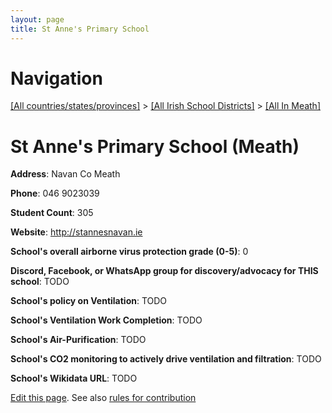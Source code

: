```yaml
---
layout: page
title: St Anne's Primary School
---
```

# Navigation

[[All countries/states/provinces]](../../..) > [[All Irish School Districts]](../..) > [[All In Meath]](..)

# St Anne's Primary School (Meath)

**Address**: Navan Co Meath

**Phone**: 046 9023039

**Student Count**: 305

**Website**: <http://stannesnavan.ie>

**School's overall airborne virus protection grade (0-5)**: 0

**Discord, Facebook, or WhatsApp group for discovery/advocacy for THIS school**: TODO

**School's policy on Ventilation**: TODO

**School's Ventilation Work Completion**: TODO

**School's Air-Purification**: TODO

**School's CO2 monitoring to actively drive ventilation and filtration**: TODO

**School's Wikidata URL**: TODO


[Edit this page](https://github.com/ventilate-schools/Ireland/edit/main/./Meath/St_Anne's_Primary_School.md). See also [rules for contribution](../../../contribution-rules/)